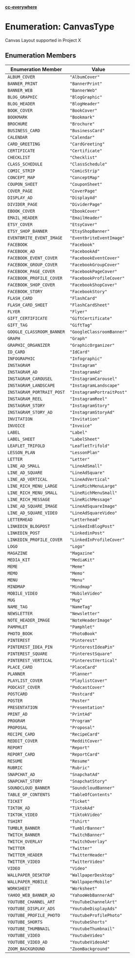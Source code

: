 [**cc-everywhere**](../../../../../index.md)

<HorizontalLine />

# Enumeration: CanvasType

Canvas Layout supported in Project X

## Enumeration Members

| Enumeration Member | Value |
| ------ | ------ |
| `ALBUM_COVER` | `"AlbumCover"` |
| `BANNER_PRINT` | `"BannerPrint"` |
| `BANNER_WEB` | `"BannerWeb"` |
| `BLOG_GRAPHIC` | `"BlogGraphic"` |
| `BLOG_HEADER` | `"BlogHeader"` |
| `BOOK_COVER` | `"BookCover"` |
| `BOOKMARK` | `"Bookmark"` |
| `BROCHURE` | `"Brochure"` |
| `BUSINESS_CARD` | `"BusinessCard"` |
| `CALENDAR` | `"Calendar"` |
| `CARD_GREETING` | `"CardGreeting"` |
| `CERTIFICATE` | `"Certificate"` |
| `CHECKLIST` | `"Checklist"` |
| `CLASS_SCHEDULE` | `"ClassSchedule"` |
| `COMIC_STRIP` | `"ComicStrip"` |
| `CONCEPT_MAP` | `"ConceptMap"` |
| `COUPON_SHEET` | `"CouponSheet"` |
| `COVER_PAGE` | `"CoverPage"` |
| `DISPLAY_AD` | `"DisplayAd"` |
| `DIVIDER_PAGE` | `"DividerPage"` |
| `EBOOK_COVER` | `"EbookCover"` |
| `EMAIL_HEADER` | `"EmailHeader"` |
| `ETSY_COVER` | `"EtsyCover"` |
| `ETSY_SHOP_BANNER` | `"EtsyShopBanner"` |
| `EVENTBRITE_EVENT_IMAGE` | `"EventbriteEventImage"` |
| `FACEBOOK` | `"Facebook"` |
| `FACEBOOK_AD` | `"FacebookAd"` |
| `FACEBOOK_EVENT_COVER` | `"FacebookEventCover"` |
| `FACEBOOK_GROUP_COVER` | `"FacebookGroupCover"` |
| `FACEBOOK_PAGE_COVER` | `"FacebookPageCover"` |
| `FACEBOOK_PROFILE_COVER` | `"FacebookProfileCover"` |
| `FACEBOOK_SHOP_COVER` | `"FacebookShopCover"` |
| `FACEBOOK_STORY` | `"FacebookStory"` |
| `FLASH_CARD` | `"FlashCard"` |
| `FLASH_CARD_SHEET` | `"FlashCardSheet"` |
| `FLYER` | `"Flyer"` |
| `GIFT_CERTIFICATE` | `"GiftCertificate"` |
| `GIFT_TAG` | `"GiftTag"` |
| `GOOGLE_CLASSROOM_BANNER` | `"GoogleClassroomBanner"` |
| `GRAPH` | `"Graph"` |
| `GRAPHIC_ORGANIZER` | `"GraphicOrganizer"` |
| `ID_CARD` | `"IdCard"` |
| `INFOGRAPHIC` | `"Infographic"` |
| `INSTAGRAM` | `"Instagram"` |
| `INSTAGRAM_AD` | `"InstagramAd"` |
| `INSTAGRAM_CAROUSEL` | `"InstagramCarousel"` |
| `INSTAGRAM_LANDSCAPE` | `"InstagramLandscape"` |
| `INSTAGRAM_PORTRAIT_POST` | `"InstagramPortraitPost"` |
| `INSTAGRAM_REEL` | `"InstagramReel"` |
| `INSTAGRAM_STORY` | `"InstagramStory"` |
| `INSTAGRAM_STORY_AD` | `"InstagramStoryAd"` |
| `INVITATION` | `"Invitation"` |
| `INVOICE` | `"Invoice"` |
| `LABEL` | `"Label"` |
| `LABEL_SHEET` | `"LabelSheet"` |
| `LEAFLET_TRIFOLD` | `"LeafletTrifold"` |
| `LESSON_PLAN` | `"LessonPlan"` |
| `LETTER` | `"Letter"` |
| `LINE_AD_SMALL` | `"LineAdSmall"` |
| `LINE_AD_SQUARE` | `"LineAdSquare"` |
| `LINE_AD_VERTICAL` | `"LineAdVertical"` |
| `LINE_RICH_MENU_LARGE` | `"LineRichMenuLarge"` |
| `LINE_RICH_MENU_SMALL` | `"LineRichMenuSmall"` |
| `LINE_RICH_MESSAGE` | `"LineRichMessage"` |
| `LINE_AD_SQUARE_IMAGE` | `"LineAdSquareImage"` |
| `LINE_AD_SQUARE_VIDEO` | `"LineAdSquareVideo"` |
| `LETTERHEAD` | `"Letterhead"` |
| `LINKEDIN_BLOGPOST` | `"LinkedInBlogPost"` |
| `LINKEDIN_POST` | `"LinkedinPost"` |
| `LINKEDIN_PROFILE_COVER` | `"LinkedInProfileCover"` |
| `LOGO` | `"Logo"` |
| `MAGAZINE` | `"Magazine"` |
| `MEDIA_KIT` | `"MediaKit"` |
| `MEME` | `"Meme"` |
| `MEMO` | `"Memo"` |
| `MENU` | `"Menu"` |
| `MINDMAP` | `"Mindmap"` |
| `MOBILE_VIDEO` | `"MobileVideo"` |
| `MUG` | `"Mug"` |
| `NAME_TAG` | `"NameTag"` |
| `NEWSLETTER` | `"Newsletter"` |
| `NOTE_HEADER_IMAGE` | `"NoteHeaderImage"` |
| `PAMPHLET` | `"Pamphlet"` |
| `PHOTO_BOOK` | `"PhotoBook"` |
| `PINTEREST` | `"Pinterest"` |
| `PINTEREST_IDEA_PIN` | `"PinterestIdeaPin"` |
| `PINTEREST_SQUARE` | `"PinterestSquare"` |
| `PINTEREST_VERTICAL` | `"PinterestVertical"` |
| `PLACE_CARD` | `"PlaceCard"` |
| `PLANNER` | `"Planner"` |
| `PLAYLIST_COVER` | `"PlaylistCover"` |
| `PODCAST_COVER` | `"PodcastCover"` |
| `POSTCARD` | `"Postcard"` |
| `POSTER` | `"Poster"` |
| `PRESENTATION` | `"Presentation"` |
| `PRINT_AD` | `"PrintAd"` |
| `PROGRAM` | `"Program"` |
| `PROPOSAL` | `"Proposal"` |
| `RECIPE_CARD` | `"RecipeCard"` |
| `REDDIT_COVER` | `"RedditCover"` |
| `REPORT` | `"Report"` |
| `REPORT_CARD` | `"ReportCard"` |
| `RESUME` | `"Resume"` |
| `RUBRIC` | `"Rubric"` |
| `SNAPCHAT_AD` | `"SnapchatAd"` |
| `SNAPCHAT_STORY` | `"SnapchatStory"` |
| `SOUNDCLOUD_BANNER` | `"SoundcloudBanner"` |
| `TABLE_OF_CONTENTS` | `"TableOfContents"` |
| `TICKET` | `"Ticket"` |
| `TIKTOK_AD` | `"TiktokAd"` |
| `TIKTOK_VIDEO` | `"TiktokVideo"` |
| `TSHIRT` | `"Tshirt"` |
| `TUMBLR_BANNER` | `"TumblrBanner"` |
| `TWITCH_BANNER` | `"TwitchBanner"` |
| `TWITCH_OVERLAY` | `"TwitchOverlay"` |
| `TWITTER` | `"Twitter"` |
| `TWITTER_HEADER` | `"TwitterHeader"` |
| `TWITTER_VIDEO` | `"TwitterVideo"` |
| `VIDEO` | `"Video"` |
| `WALLPAPER_DESKTOP` | `"WallpaperDesktop"` |
| `WALLPAPER_MOBILE` | `"WallpaperMobile"` |
| `WORKSHEET` | `"Worksheet"` |
| `YAHOO_WEB_BANNER_AD` | `"YahooWebBannerAd"` |
| `YOUTUBE_CHANNEL_ART` | `"YouTubeChannelArt"` |
| `YOUTUBE_DISPLAY_ADS` | `"YoutubeDisplayAds"` |
| `YOUTUBE_PROFILE_PHOTO` | `"YoutubeProfilePhoto"` |
| `YOUTUBE_SHORTS` | `"YoutubeShorts"` |
| `YOUTUBE_THUMBNAIL` | `"YoutubeThumbnail"` |
| `YOUTUBE_VIDEO` | `"YoutubeVideo"` |
| `YOUTUBE_VIDEO_AD` | `"YoutubeVideoAd"` |
| `ZOOM_BACKGROUND` | `"ZoomBackground"` |
